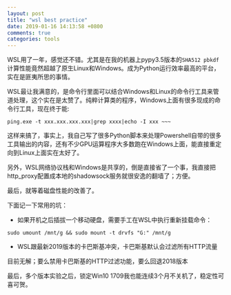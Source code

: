 ```yaml
---
layout: post
title: "wsl best practice"
date: 2019-01-16 14:13:58 +0800
comments: true
categories: tools
---
```


WSL用了一年，感觉还不错。尤其是在我的机器上pypy3.5版本的`SHA512 pbkdf`计算性能竟然超越了原生Linux和Windows。成为Python运行效率最高的平台，实在是匪夷所思的事情。

WSL最让我满意的，是命令行里面可以结合Windows和Linux的命令行工具来管道处理，这个实在是太赞了。纯粹计算类的程序，Windows上面有很多现成的命令行工具，现在终于能:


```
ping.exe -t xxx.xxx.xxx.xxx|grep xxxx|echo -I xxx ~~~
```

这样来搞了，事实上，我自己写了很多Python脚本来处理Powershell自带的很多工具输出的内容，还有不少GPU运算程序大多数跑在Windows上面，能直接重定向到Linux上面实在太好了。

另外，WSL网络协议栈和Windows是共享的，倒是直接省了一个事，我直接把http_proxy配置成本地的shadowsock服务就很安逸的翻墙了；方便。

最后，就等着磁盘性能的改善了。

下面记一下常用的坑：

* 如果开机之后插拔一个移动硬盘，需要手工在WSL中执行重新挂载命令：

```
sudo umount /mnt/g && sudo mount -t drvfs "G:" /mnt/g
```


* WSL跟最新2019版本的卡巴斯基冲突，卡巴斯基默认会过滤所有HTTP流量

目前无解；要么禁用卡巴斯基的HTTP过滤功能，要么回退2018版本


最后，多个版本实验之后，锁定Win10 1709我也能连续3个月不关机了，稳定性可喜可贺。
